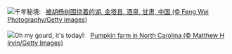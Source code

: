 ![](https://www.bing.com/th?id=OHR.AutumnColorY25_ZH-CN1551135398_UHD.jpg&w=1000)千年秘境:&nbsp;&ensp;[被胡杨树围绕着的湖, 金塔县, 酒泉, 甘肃, 中国 (© Feng Wei Photography/Getty images)](https://www.bing.com/th?id=OHR.AutumnColorY25_ZH-CN1551135398_UHD.jpg)
<br><br/>
![](https://www.bing.com/th?id=OHR.PumpkinFarm_EN-US3773448576_UHD.jpg&w=1000)Oh my gourd, it's today!:&nbsp;&ensp;[Pumpkin farm in North Carolina (© Matthew H Irvin/Getty Images)](https://www.bing.com/th?id=OHR.PumpkinFarm_EN-US3773448576_UHD.jpg)
<br><br/>

